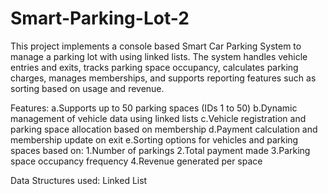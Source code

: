 # Smart-Parking-Lot-2
This project implements a console based Smart Car Parking System to manage a parking lot with using linked lists. The system handles vehicle entries and exits, tracks parking space occupancy, calculates parking charges, manages memberships, and supports reporting features such as sorting based on usage and revenue.

Features:
a.Supports up to 50 parking spaces (IDs 1 to 50)
b.Dynamic management of vehicle data using linked lists
c.Vehicle registration and parking space allocation based on membership
d.Payment calculation and membership update on exit
e.Sorting options for vehicles and parking spaces based on:
1.Number of parkings
2.Total payment made
3.Parking space occupancy frequency
4.Revenue generated per space

Data Structures used:
Linked List
